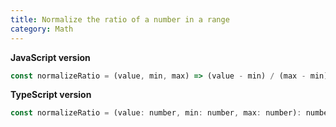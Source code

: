 ```yaml
---
title: Normalize the ratio of a number in a range
category: Math
---
```


**JavaScript version**

```js
const normalizeRatio = (value, min, max) => (value - min) / (max - min);
```

**TypeScript version**

```js
const normalizeRatio = (value: number, min: number, max: number): number => (value - min) / (max - min);
```
